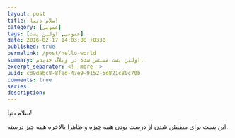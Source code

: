 ```yaml
---
layout: post
title: سلام دنیا!
category: [عمومی]
tags: [عمومی, اولین پست]
date: 2016-02-17 14:03:00 +0330
published: true
permalink: /post/hello-world
summary: اولین پست منتشر شده در وبلاگ جدیدم.
excerpt_separator: <!--more--> 
uuid: cd9dabc8-8fed-47e9-9152-5d821c80c70b
comments: true
series: 
description:
---
```

سلام دنیا!

این پست برای مطمئن شدن از درست بودن همه چیزه و ظاهرا بالاخره همه چیز درسته.

